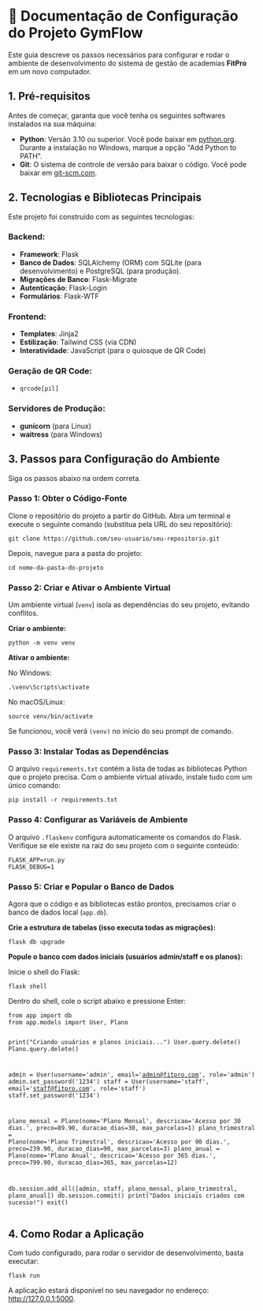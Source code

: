<h1>📘 Documentação de Configuração do Projeto GymFlow</h1>
  <p>
    Este guia descreve os passos necessários para configurar e rodar o ambiente de desenvolvimento 
    do sistema de gestão de academias <strong>FitPro</strong> em um novo computador.
  </p>
  
  <h2>1. Pré-requisitos</h2>
  <p>Antes de começar, garanta que você tenha os seguintes softwares instalados na sua máquina:</p>
  <ul>
    <li><strong>Python</strong>: Versão 3.10 ou superior. Você pode baixar em <a href="https://www.python.org" target="_blank">python.org</a>. Durante a instalação no Windows, marque a opção "Add Python to PATH".</li>
    <li><strong>Git</strong>: O sistema de controle de versão para baixar o código. Você pode baixar em <a href="https://git-scm.com" target="_blank">git-scm.com</a>.</li>
  </ul>

  <h2>2. Tecnologias e Bibliotecas Principais</h2>
  <p>Este projeto foi construído com as seguintes tecnologias:</p>
  
  <h3>Backend:</h3>
  <ul>
    <li><strong>Framework</strong>: Flask</li>
    <li><strong>Banco de Dados</strong>: SQLAlchemy (ORM) com SQLite (para desenvolvimento) e PostgreSQL (para produção).</li>
    <li><strong>Migrações de Banco</strong>: Flask-Migrate</li>
    <li><strong>Autenticação</strong>: Flask-Login</li>
    <li><strong>Formulários</strong>: Flask-WTF</li>
  </ul>

  <h3>Frontend:</h3>
  <ul>
    <li><strong>Templates</strong>: Jinja2</li>
    <li><strong>Estilização</strong>: Tailwind CSS (via CDN)</li>
    <li><strong>Interatividade</strong>: JavaScript (para o quiosque de QR Code)</li>
  </ul>

  <h3>Geração de QR Code:</h3>
  <ul>
    <li><code>qrcode[pil]</code></li>
  </ul>

  <h3>Servidores de Produção:</h3>
  <ul>
    <li><strong>gunicorn</strong> (para Linux)</li>
    <li><strong>waitress</strong> (para Windows)</li>
  </ul>

  <h2>3. Passos para Configuração do Ambiente</h2>
  <p>Siga os passos abaixo na ordem correta.</p>
  
  <h3>Passo 1: Obter o Código-Fonte</h3>
  <p>Clone o repositório do projeto a partir do GitHub. Abra um terminal e execute o seguinte comando (substitua pela URL do seu repositório):</p>
  <pre><code>git clone https://github.com/seu-usuario/seu-repositorio.git</code></pre>
  <p>Depois, navegue para a pasta do projeto:</p>
  <pre><code>cd nome-da-pasta-do-projeto</code></pre>

  <h3>Passo 2: Criar e Ativar o Ambiente Virtual</h3>
  <p>Um ambiente virtual (<code>venv</code>) isola as dependências do seu projeto, evitando conflitos.</p>
  <p><strong>Criar o ambiente:</strong></p>
  <pre><code>python -m venv venv</code></pre>
  <p><strong>Ativar o ambiente:</strong></p>
  <p>No Windows:</p>
  <pre><code>.\venv\Scripts\activate</code></pre>
  <p>No macOS/Linux:</p>
  <pre><code>source venv/bin/activate</code></pre>
  <p>Se funcionou, você verá <code>(venv)</code> no início do seu prompt de comando.</p>

  <h3>Passo 3: Instalar Todas as Dependências</h3>
  <p>O arquivo <code>requirements.txt</code> contém a lista de todas as bibliotecas Python que o projeto precisa. Com o ambiente virtual ativado, instale tudo com um único comando:</p>
  <pre><code>pip install -r requirements.txt</code></pre>

  <h3>Passo 4: Configurar as Variáveis de Ambiente</h3>
  <p>O arquivo <code>.flaskenv</code> configura automaticamente os comandos do Flask. Verifique se ele existe na raiz do seu projeto com o seguinte conteúdo:</p>
  <pre><code>FLASK_APP=run.py
FLASK_DEBUG=1</code></pre>

  <h3>Passo 5: Criar e Popular o Banco de Dados</h3>
  <p>Agora que o código e as bibliotecas estão prontos, precisamos criar o banco de dados local (<code>app.db</code>).</p>
  <p><strong>Crie a estrutura de tabelas (isso executa todas as migrações):</strong></p>
  <pre><code>flask db upgrade</code></pre>
  <p><strong>Popule o banco com dados iniciais (usuários admin/staff e os planos):</strong></p>
  <p>Inicie o shell do Flask:</p>
  <pre><code>flask shell</code></pre>
  <p>Dentro do shell, cole o script abaixo e pressione Enter:</p>
  <pre><code>from app import db
from app.models import User, Plano

print("Criando usuários e planos iniciais...")
User.query.delete()
Plano.query.delete()

admin = User(username='admin', email='admin@fitpro.com', role='admin')
admin.set_password('1234')
staff = User(username='staff', email='staff@fitpro.com', role='staff')
staff.set_password('1234')

plano_mensal = Plano(nome='Plano Mensal', descricao='Acesso por 30 dias.', preco=89.90, duracao_dias=30, max_parcelas=1)
plano_trimestral = Plano(nome='Plano Trimestral', descricao='Acesso por 90 dias.', preco=239.90, duracao_dias=90, max_parcelas=3)
plano_anual = Plano(nome='Plano Anual', descricao='Acesso por 365 dias.', preco=799.90, duracao_dias=365, max_parcelas=12)

db.session.add_all([admin, staff, plano_mensal, plano_trimestral, plano_anual])
db.session.commit()
print("Dados iniciais criados com sucesso!")
exit()</code></pre>

  <h2>4. Como Rodar a Aplicação</h2>
  <p>Com tudo configurado, para rodar o servidor de desenvolvimento, basta executar:</p>
  <pre><code>flask run</code></pre>
  <p>A aplicação estará disponível no seu navegador no endereço: <a href="http://127.0.0.1:5000" target="_blank">http://127.0.0.1:5000</a>.</p>
